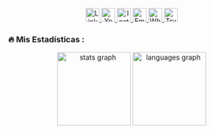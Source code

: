 <div align="center">
  <a href="https://www.linkedin.com/in/nicolas-sotomayor-071b67238/" target="_blank">
    <img
      src="https://img.shields.io/static/v1?message=LinkedIn&logo=linkedin&color=0077B5&logoColor=white&style=for-the-badge"
      height="28"
      alt="LinkedIn"
    />
  </a>
  <a href="https://www.youtube.com/" target="_blank">
    <img
      src="https://img.shields.io/static/v1?message=YouTube&logo=youtube&color=FF0000&logoColor=white&style=for-the-badge"
      height="28"
      alt="YouTube"
    />
  </a>
  <a href="https://www.instagram.com/" target="_blank">
    <img
      src="https://img.shields.io/static/v1?message=Instagram&logo=instagram&color=E4405F&logoColor=white&style=for-the-badge"
      height="28"
      alt="Instagram"
    />
  </a>
  <a href="mailto:nicoelsoto@hotmail.com" target="_blank">
    <img
      src="https://img.shields.io/static/v1?message=Email&logo=microsoft-outlook&color=0078D4&logoColor=white&style=for-the-badge"
      height="28"
      alt="Email"
    />
  </a>
  <a href="https://wa.me/5492615072440" target="_blank">
    <img
      src="https://img.shields.io/static/v1?message=WhatsApp&logo=whatsapp&color=25D366&logoColor=white&style=for-the-badge"
      height="28"
      alt="WhatsApp"
    />
  </a>
  <a href="https://tryhackme.com/p/Nicomza88" target="_blank">
    <img
      src="https://img.shields.io/static/v1?message=TryHackMe&logo=tryhackme&color=88cc14&logoColor=white&style=for-the-badge"
      height="28"
      alt="TryHackMe"
    />
  </a>
</div>


<h3 align="left">🔥 Mis Estadísticas :</h3>

<div align="center">
  <img src="https://github-readme-stats.vercel.app/api?username=nicosotomayor&hide_title=false&hide_rank=false&show_icons=true&include_all_commits=true&count_private=true&disable_animations=false&theme=dracula&locale=en&hide_border=false&order=1" height="150" alt="stats graph" />
  <img src="https://github-readme-stats.vercel.app/api/top-langs?username=nicosotomayor&locale=en&hide_title=false&layout=compact&card_width=320&langs_count=5&theme=dracula&hide_border=false&order=2" height="150" alt="languages graph" />
</div>

